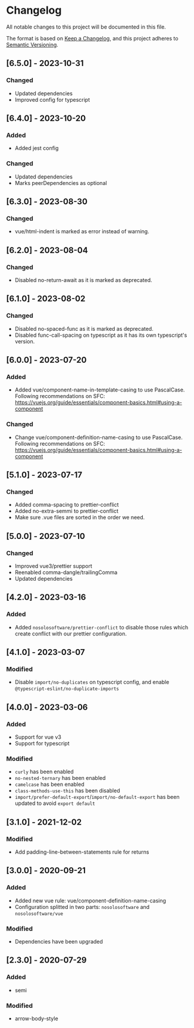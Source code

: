 # Changelog
All notable changes to this project will be documented in this file.

The format is based on [Keep a Changelog](https://keepachangelog.com/en/1.0.0/),
and this project adheres to [Semantic Versioning](https://semver.org/spec/v2.0.0.html).

## [6.5.0] - 2023-10-31

### Changed
* Updated dependencies
* Improved config for typescript

## [6.4.0] - 2023-10-20

### Added
* Added jest config

### Changed
* Updated dependencies
* Marks peerDependencies as optional

## [6.3.0] - 2023-08-30

### Changed
* vue/html-indent is marked as error instead of warning.

## [6.2.0] - 2023-08-04

### Changed
* Disabled no-return-await as it is marked as deprecated.

## [6.1.0] - 2023-08-02

### Changed
* Disabled no-spaced-func as it is marked as deprecated.
* Disabled func-call-spacing on typescript as it has its own typescript's version.

## [6.0.0] - 2023-07-20

### Added
* Added vue/component-name-in-template-casing to use PascalCase. Following recommendations on SFC: https://vuejs.org/guide/essentials/component-basics.html#using-a-component

### Changed
* Change vue/component-definition-name-casing to use PascalCase. Following recommendations on SFC: https://vuejs.org/guide/essentials/component-basics.html#using-a-component

## [5.1.0] - 2023-07-17

### Changed
* Added comma-spacing to prettier-conflict
* Added no-extra-semmi to prettier-conflict
* Make sure .vue files are sorted in the order we need.

## [5.0.0] - 2023-07-10

### Changed
* Improved vue3/prettier support
* Reenabled comma-dangle/trailingComma
* Updated dependencies

## [4.2.0] - 2023-03-16

### Added
* Added `nosolosoftware/prettier-conflict` to disable those rules which create conflict with our prettier configuration.

## [4.1.0] - 2023-03-07

### Modified
* Disable `import/no-duplicates` on typescript config, and enable `@typescript-eslint/no-duplicate-imports`

## [4.0.0] - 2023-03-06

### Added
* Support for vue v3
* Support for typescript

### Modified
* `curly` has been enabled
* `no-nested-ternary` has been enabled
* `camelcase` has been enabled
* `class-methods-use-this` has been disabled
* `import/prefer-default-export`/`import/no-default-export` has been updated to avoid `export default`

## [3.1.0] - 2021-12-02

### Modified
* Add padding-line-between-statements rule for returns

## [3.0.0] - 2020-09-21

### Added
* Added new vue rule: vue/component-definition-name-casing
* Configuration splitted in two parts: `nosolosoftware` and `nosolosoftware/vue`

### Modified
* Dependencies have been upgraded

## [2.3.0] - 2020-07-29

### Added
* semi

### Modified
* arrow-body-style
